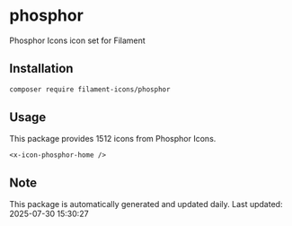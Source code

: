 # phosphor

Phosphor Icons icon set for Filament

## Installation

```bash
composer require filament-icons/phosphor
```

## Usage

This package provides 1512 icons from Phosphor Icons.

```blade
<x-icon-phosphor-home />
```

## Note

This package is automatically generated and updated daily.
Last updated: 2025-07-30 15:30:27
